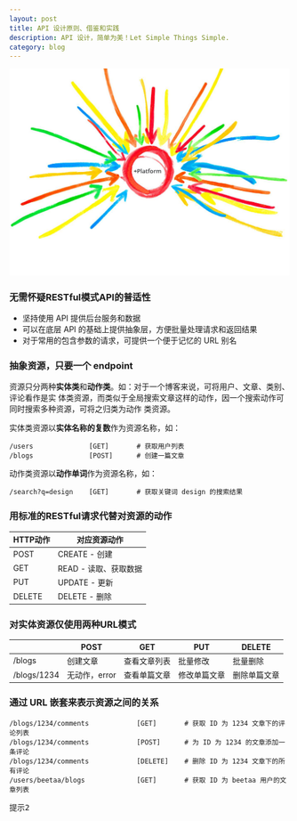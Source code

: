 ```yaml
---
layout: post
title: API 设计原则、借鉴和实践
description: API 设计，简单为美！Let Simple Things Simple.
category: blog
---
```


![](/images/covers/api.jpg)

### 无需怀疑RESTful模式API的普适性

- 坚持使用 API 提供后台服务和数据
- 可以在底层 API 的基础上提供抽象层，方便批量处理请求和返回结果
- 对于常用的包含参数的请求，可提供一个便于记忆的 URL 别名

### 抽象资源，只要一个 endpoint

资源只分两种**实体类**和**动作类**。如：对于一个博客来说，可将用户、文章、类别、评论看作是实
体类资源，而类似于全局搜索文章这样的动作，因一个搜索动作可同时搜索多种资源，可将之归类为动作
类资源。

实体类资源以**实体名称的复数**作为资源名称，如：

    /users              [GET]       # 获取用户列表
    /blogs              [POST]      # 创建一篇文章
    
动作类资源以**动作单词**作为资源名称，如：

    /search?q=design    [GET]       # 获取关键词 design 的搜索结果
    
### 用标准的RESTful请求代替对资源的动作

|HTTP动作                 |对应资源动作                 |
|-------------------------|-----------------------------|
|POST                     |CREATE - 创建                |
|GET                      |READ - 读取、获取数据        |
|PUT                      |UPDATE - 更新                |
|DELETE                   |DELETE - 删除                |

### 对实体资源仅使用两种URL模式

|              |POST           |GET            |PUT            |DELETE           |
|--------------|---------------|---------------|---------------|-----------------|
|/blogs        |创建文章       |查看文章列表   |批量修改       |批量删除         |
|/blogs/1234   |无动作，error  |查看单篇文章   |修改单篇文章   |删除单篇文章     |

### 通过 URL 嵌套来表示资源之间的关系

    /blogs/1234/comments            [GET]       # 获取 ID 为 1234 文章下的评论列表
    /blogs/1234/comments            [POST]      # 为 ID 为 1234 的文章添加一条评论
    /blogs/1234/comments            [DELETE]    # 删除 ID 为 1234 文章下的所有评论
    /users/beetaa/blogs             [GET]       # 获取 ID 为 beetaa 用户的文章列表
    
<pre class="notice">
提示2
</pre>




[Beetaa]:    http://beetaa.com  "Beetaa"
